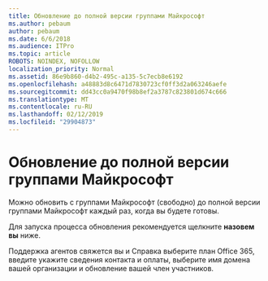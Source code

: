 ```yaml
---
title: Обновление до полной версии группами Майкрософт
ms.author: pebaum
author: pebaum
ms.date: 6/6/2018
ms.audience: ITPro
ms.topic: article
ROBOTS: NOINDEX, NOFOLLOW
localization_priority: Normal
ms.assetid: 86e9b860-d4b2-495c-a135-5c7ecb8e6192
ms.openlocfilehash: a48883d8c6471d7830723cf0ff3d2a063246aefe
ms.sourcegitcommit: dd43cc0a9470f98b8ef2a3787c823801d674c666
ms.translationtype: MT
ms.contentlocale: ru-RU
ms.lasthandoff: 02/12/2019
ms.locfileid: "29904873"
---
```

# <a name="upgrade-to-the-full-version-of-microsoft-teams"></a>Обновление до полной версии группами Майкрософт

Можно обновить с группами Майкрософт (свободно) до полной версии группами Майкрософт каждый раз, когда вы будете готовы.
  
Для запуска процесса обновления рекомендуется щелкните **назовем вы** ниже. 
  
Поддержка агентов свяжется вы и Справка выберите план Office 365, введите укажите сведения контакта и оплаты, выберите имя домена вашей организации и обновление вашей член участников.
  

